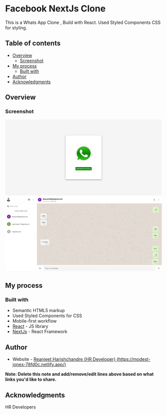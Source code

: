 # Facebook NextJs Clone

This is a Whats App Clone , Build with React. Used Styled Components CSS for styling.

## Table of contents

- [Overview](#overview)
  - [Screenshot](#screenshot)
- [My process](#my-process)
  - [Built with](#built-with)
- [Author](#author)
- [Acknowledgments](#acknowledgments)

## Overview

### Screenshot

![](./screenshotb.png)
![](./screenshota.png)

## My process

### Built with

- Semantic HTML5 markup
- Used Styled Components for CSS
- Mobile-first workflow
- [React](https://reactjs.org/) - JS library
- [NextJs](https://nextjs.org/) - React Framework

## Author

- Website - [Reanjeet Harishchandre (HR Developer) (https://modest-jones-78fd0c.netlify.app/)](https://www.your-site.com)

**Note: Delete this note and add/remove/edit lines above based on what links you'd like to share.**

## Acknowledgments

HR Developers
